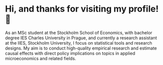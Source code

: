 # Hi, and thanks for visiting my profile! 👋
As an MSc student at the Stockholm School of Economics, with bachelor degree IES Charles University in Prague, and currently a research assistant at the IIES, Stockholm University, I focus on statistical tools and research designs. My aim is to conduct high-quality empirical research and estimate causal effects with direct policy implications on topics in applied microeconomics and related fields.



 

 






